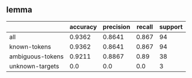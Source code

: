 
## lemma

|                  | accuracy | precision | recall | support |
|------------------|----------|-----------|--------|---------|
| all              | 0.9362   | 0.8641    | 0.867  | 94      |
| known-tokens     | 0.9362   | 0.8641    | 0.867  | 94      |
| ambiguous-tokens | 0.9211   | 0.8867    | 0.89   | 38      |
| unknown-targets  | 0.0      | 0.0       | 0.0    | 3       |

